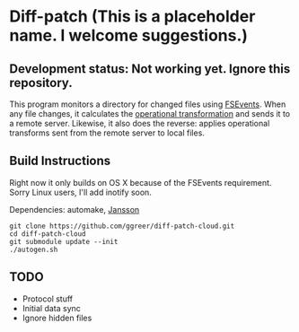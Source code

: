 # Diff-patch (This is a placeholder name. I welcome suggestions.)

## Development status: Not working yet. Ignore this repository.

This program monitors a directory for changed files using [FSEvents](http://en.wikipedia.org/wiki/FSEvents). When any file changes, it calculates the [operational transformation](http://en.wikipedia.org/wiki/Operational_transformation) and sends it to a remote server. Likewise, it also does the reverse: applies operational transforms sent from the remote server to local files.

## Build Instructions

Right now it only builds on OS X because of the FSEvents requirement. Sorry Linux users, I'll add inotify soon.

Dependencies: automake, [Jansson](http://www.digip.org/jansson/)

    git clone https://github.com/ggreer/diff-patch-cloud.git
    cd diff-patch-cloud
    git submodule update --init
    ./autogen.sh

## TODO

* Protocol stuff
* Initial data sync
* Ignore hidden files
